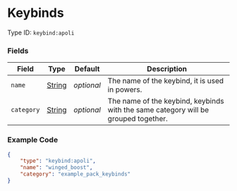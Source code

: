 # Keybinds

Type ID: `keybind:apoli`

### Fields

   Field   | Type | Default | Description
-----------|------|---------|-------------
`name` | [String](../data_types/string.md) | *optional* | The name of the keybind, it is used in powers.
`category` | [String](../data_types/string.md) | *optional* | The name of the keybind, keybinds with the same category will be grouped together.

### Example Code

```json
{
	"type": "keybind:apoli",
	"name": "winged_boost",
	"category": "example_pack_keybinds"
}
```
